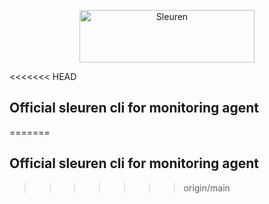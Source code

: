 <p align="center">
  <a href="https://sleuren.com/?utm_source=github&utm_medium=logo" target="_blank">
    <img src="https://www.sleuren.com/images/logo.webp" alt="Sleuren" width="280" height="84">
  </a>
</p>

<<<<<<< HEAD
## Official sleuren cli for monitoring agent
=======
## Official sleuren cli for monitoring agent
>>>>>>> origin/main
